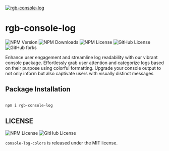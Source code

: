 [![rgb-console-log](https://nodei.co/npm/rgb-console-log.png)](https://nodei.co/npm/rgb-console-log/)

# rgb-console-log


![NPM Version](https://img.shields.io/npm/v/rgb-console-log)
![NPM Downloads](https://img.shields.io/npm/dm/rgb-console-log)
![NPM License](https://img.shields.io/npm/l/rgb-console-log?logo=npm)
![GitHub License](https://img.shields.io/github/license/md-haroon/rgb-console-log?logo=github)
![GitHub forks](https://img.shields.io/github/forks/md-haroon/rgb-console-log)



Enhance user engagement and streamline log readability with our vibrant console package. Effortlessly grab user attention and categorize logs based on their purpose using colorful formatting. Upgrade your console output to not only inform but also captivate users with visually distinct messages

##  Package Installation 

```bash

npm i rgb-console-log

```


## LICENSE
![NPM License](https://img.shields.io/npm/l/rgb-console-log?logo=npm)
![GitHub License](https://img.shields.io/github/license/md-haroon/rgb-console-log?logo=github)

`console-log-colors` is released under the MIT license.





